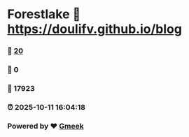 # Forestlake :link: https://doulifv.github.io/blog 
### :page_facing_up: [20](https://doulifv.github.io/blog/tag.html) 
### :speech_balloon: 0 
### :hibiscus: 17923 
### :alarm_clock: 2025-10-11 16:04:18 
### Powered by :heart: [Gmeek](https://github.com/Meekdai/Gmeek)
